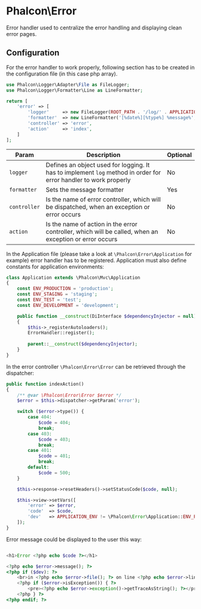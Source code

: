 # Phalcon\Error

Error handler used to centralize the error handling and displaying clean error pages.

## Configuration

For the error handler to work properly, following section has to be created in the configuration file (in this case php array).

```php
use Phalcon\Logger\Adapter\File as FileLogger;
use Phalcon\Logger\Formatter\Line as LineFormatter;

return [
	'error' => [
		'logger'     => new FileLogger(ROOT_PATH . '/log/' . APPLICATION_ENV . '.log'),
		'formatter'  => new LineFormatter('[%date%][%type%] %message%', 'Y-m-d H:i:s O'),
		'controller' => 'error',
		'action'     => 'index',
	]
];

```

| Param        | Description                                                                                                      | Optional |
| ------------ | ---------------------------------------------------------------------------------------------------------------- | -------- |
| `logger`     | Defines an object used for logging. It has to implement `log` method in order for error handler to work properly | No       |
| `formatter`  | Sets the message formatter                                                                                       | Yes      |
| `controller` | Is the name of error controller, which will be dispatched, when an exception or error occurs                     | No       |
| `action`     | Is the name of action in the error controller, which will be called, when an exception or error occurs           | No       |

In the Application file (please take a look at `\Phalcon\Error\Application` for example)
error handler has to be registered. Application must also define constants for application environments:

```php
class Application extends \Phalcon\Mvc\Application
{
	const ENV_PRODUCTION = 'production';
	const ENV_STAGING = 'staging';
	const ENV_TEST = 'test';
	const ENV_DEVELOPMENT = 'development';

	public function __construct(DiInterface $dependencyInjector = null)
	{
		$this->_registerAutoloaders();
		ErrorHandler::register();
		
		parent::__construct($dependencyInjector);
	}
}
```

In the error controller `\Phalcon\Error\Error` can be retrieved through the dispatcher:

```php
public function indexAction()
{
	/** @var \Phalcon\Error\Error $error */
	$error = $this->dispatcher->getParam('error');

	switch ($error->type()) {
		case 404:
			$code = 404;
			break;
		case 403:
			$code = 403;
			break;
		case 401:
			$code = 401;
			break;
		default:
			$code = 500;
	}

	$this->response->resetHeaders()->setStatusCode($code, null);

	$this->view->setVars([
		'error' => $error,
		'code'  => $code,
		'dev'   => APPLICATION_ENV != \Phalcon\Error\Application::ENV_PRODUCTION
	]);
}
```

Error message could be displayed to the user this way:

```php

<h1>Error <?php echo $code ?></h1>

<?php echo $error->message(); ?>
<?php if ($dev): ?>
	<br>in <?php echo $error->file(); ?> on line <?php echo $error->line(); ?><br>
	<?php if ($error->isException()) { ?>
		<pre><?php echo $error->exception()->getTraceAsString(); ?></pre>
	<?php } ?>
<?php endif; ?>
```
